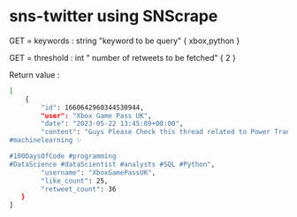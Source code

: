 # sns-twitter using SNScrape

GET = keywords : string "keyword to be query" { xbox,python }

GET = threshold : int " number of retweets to be fetched" { 2 }

Return value : 

```bash
[ 
    {
        "id": 1660642960344530944, 
        "user": "Xbox Game Pass UK", 
        "date": "2023-05-22 13:45:09+00:00", 
        "content": "Guys Please Check this thread related to Power Transformer in
#machinelearning ✨

#100DaysOfCode #programming
#DataScience #dataScientist #analysts #SQL #Python", 
        "username": "XboxGamePassUK", 
        "like_count": 25, 
        "retweet_count": 36
   }
]
```

